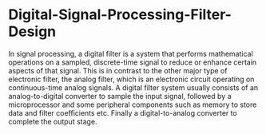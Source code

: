 # Digital-Signal-Processing-Filter-Design
In signal processing, a digital filter is a system that performs mathematical operations on a sampled, discrete-time signal to reduce or enhance certain aspects of that signal. This is in contrast to the other major type of electronic filter, the analog filter, which is an electronic circuit operating on continuous-time analog signals.  A digital filter system usually consists of an analog-to-digital converter to sample the input signal, followed by a microprocessor and some peripheral components such as memory to store data and filter coefficients etc. Finally a digital-to-analog converter to complete the output stage.
